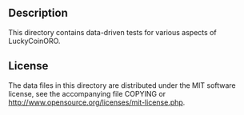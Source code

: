 Description
------------

This directory contains data-driven tests for various aspects of LuckyCoinORO.

License
--------

The data files in this directory are distributed under the MIT software
license, see the accompanying file COPYING or
http://www.opensource.org/licenses/mit-license.php.

